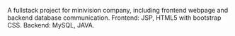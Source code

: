A fullstack project for minivision company, including frontend webpage and backend database communication.
Frontend: JSP, HTML5 with bootstrap CSS.
Backend: MySQL, JAVA.